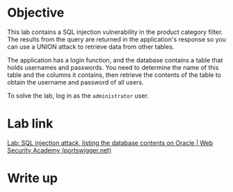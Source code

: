 # Objective
This lab contains a SQL injection vulnerability in the product category filter. The results from the query are returned in the application's response so you can use a UNION attack to retrieve data from other tables.

The application has a login function, and the database contains a table that holds usernames and passwords. You need to determine the name of this table and the columns it contains, then retrieve the contents of the table to obtain the username and password of all users.

To solve the lab, log in as the `administrator` user.
# Lab link
[Lab: SQL injection attack, listing the database contents on Oracle | Web Security Academy (portswigger.net)](https://portswigger.net/web-security/sql-injection/examining-the-database/lab-listing-database-contents-oracle)
# Write up
